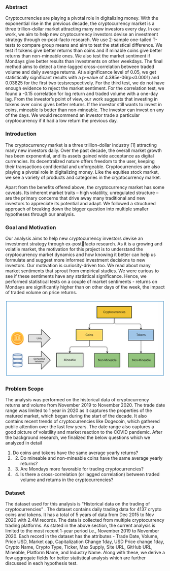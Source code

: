 ### Abstract

Cryptocurrencies are playing a pivotal role in digitalizing money. With the exponential rise in the previous decade, the cryptocurrency market is a three trillion-dollar market attracting many new investors every day. In our work, we aim to help new cryptocurrency investors devise an investment strategy through ex-post-facto research. We use 2-sample one-tailed T-tests to compare group means and aim to test the statistical difference. We test if tokens give better returns than coins and if minable coins give better  returns than non-mineable ones. We also test the market sentiment if Mondays give better results than  investments on other weekdays. The final method aims to detect a time-lagged cross-correlation between  traded volume and daily average returns. At a significance level of 0.05, we get statistically significant results with a p-value of 4.385e-06(p<0.0001) and 0.03825 for the first two testsrespectively. For the third  test, we do not have enough evidence to reject the market sentiment. For the correlation test, we found  a -0.15 correlation for log return and traded volume with a one-day lag. From the investor’s point of view, our work suggests that investing in tokens over coins gives better returns. If the investor still wants to invest in coins, mineable is better than non-mineable. The investor can invest on any of the days. We  would recommend an investor trade a particular cryptocurrency if it had a low return the previous day.


### Introduction
The cryptocurrency market is a three trillion-dollar industry [1] attracting many new investors daily. Over the past decade, the overall market growth has been exponential, and its assets gained wide acceptance as digital currencies. Its decentralized nature offers freedom to the user, keeping their transactions 
confidential and unforgeable. Cryptocurrencies are also playing a pivotal role in digitalizing money. Like  the equities stock market, we see a variety of products and categories in the cryptocurrency market. 

Apart from the benefits offered above, the cryptocurrency market has some caveats. Its inherent market  traits – high volatility, unregulated structure – are the primary concerns that drive away many traditional and new investors to appreciate its potential and adapt. We followed a structured approach of breaking down the bigger question into multiple smaller hypotheses through our analysis.

### Goal and Motivation
Our analysis aims to help new cryptocurrency investors devise an investment strategy through ex-postfacto research. As it is a growing and volatile market, the motivation for this project is to understand the cryptocurrency market dynamics and how knowing it better can help us formulate and suggest more 
informed investment decisions to new investors. Our motivation is curiosity-driven too. We read about many market sentiments that sprout from  empirical studies. We were curious to see if these sentiments have any statistical significance. Hence, we  performed statistical tests on a couple of market sentiments - returns on Mondays are significantly higher than on other days of the week, the impact of traded volume on price returns.

![flowchart](/Documentation/Cryptocurrency.PNG)

### Problem Scope
The analysis was performed on the historical data of cryptocurrency returns and volume from November  2019 to November 2020. The trade date range was limited to 1 year in 2020 as it captures the properties of the matured market, which began during the start of the decade. It also contains recent trends of cryptocurrencies like Dogecoin, which gathered public attention over the last few years. The date range also captures a good picture of volatility and market reaction to the COVID pandemic.
After the background research, we finalized the below questions which we analyzed in detail 

1. Do coins and tokens have the same average yearly returns?
2. 2. Do mineable and non-mineable coins have the same average yearly returns?
3. 3. Are Mondays more favorable for trading cryptocurrencies?
4. 4. Is there a cross-correlation (or lagged correlation) between traded volume and returns in the 
cryptocurrencies?

### Dataset 
The dataset used for this analysis is “Historical data on the trading of cryptocurrencies”
. The dataset contains daily trading data for 4137 crypto coins and tokens. It has a total of 5 years of data from Dec 2015 to Nov 2020 with 2.4M records. The data is collected from multiple cryptocurrency trading platforms. As stated in the above section, the current analysis is limited to the most recent 1-year period i.e., November 2019 to November 2020. Each record in the dataset has the attributes - Trade Date,  Volume, Price USD, Market cap, Capitalization Change 1day, USD Price change 1day, Crypto Name, Crypto Type, Ticker, Max Supply, Site URL, GitHub URL, Mineable, Platform Name, and Industry Name. Along with  these, we derive a few aggregate fields for better statistical analysis which are further discussed in each hypothesis test.
